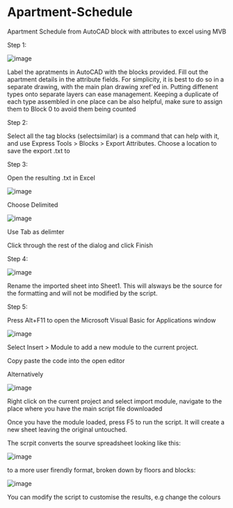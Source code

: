 # Apartment-Schedule
Apartment Schedule from AutoCAD block with attributes to excel using MVB


Step 1:

![image](https://github.com/user-attachments/assets/3801c58d-e575-4391-8830-da2fbfa80abc)

Label the apratments in AutoCAD with the blocks provided. Fill out the apartment details in the attribute fields. For simplicity, it is best to do so in a separate drawing, with the main plan drawing xref'ed in. Putting diffenent types onto separate layers can ease management. Keeping a duplicate of each type assembled in one place can be also helpful, make sure to assign them to Block 0 to avoid them being counted

Step 2: 

Select all the tag blocks (selectsimilar) is a command that can help with it, and use Express Tools > Blocks > Export Attributes. Choose a location to save the export .txt to

Step 3:

Open the resulting .txt in Excel

![image](https://github.com/user-attachments/assets/6bf7ed16-7685-410e-97a7-d38852dd55f7)

Choose Delimited

![image](https://github.com/user-attachments/assets/c53ce7bb-da87-41c6-9c34-ec059d0b1330)

Use Tab as delimter

Click through the rest of the dialog and click Finish

Step 4:

![image](https://github.com/user-attachments/assets/ac751600-ffbf-41bf-a2fb-6cbc25d285a1)

Rename the imported sheet into Sheet1. This will alsways be the source for the formatting and will not be modified by the script.

Step 5:

Press Alt+F11 to open the Microsoft Visual Basic for Applications window

![image](https://github.com/user-attachments/assets/e4872290-a02b-4a5c-be49-c9581fb9340d)

Select Insert > Module to add a new module to the current project.

Copy paste the code into the open editor

Alternatively 

![image](https://github.com/user-attachments/assets/7ec12afa-6992-433b-a374-822ecc55eacb)

Right click on the current project and select import module, navigate to the place where you have the main script file downloaded

Once you have the module loaded, press F5 to run the script. It will create a new sheet leaving the original untouched. 

The scrpit converts the sourve spreadsheet looking like this:

![image](https://github.com/user-attachments/assets/69c3aa9f-5315-4ba4-8017-7a7ef6982824)

to a more user firendly format, broken down by floors and blocks:

![image](https://github.com/user-attachments/assets/3bf667fe-ce2c-4456-8ba4-cf69134f33d9)


You can modify the script to customise the results, e.g change the colours

